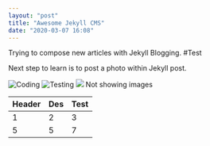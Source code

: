 ```yaml
---
layout: "post"
title: "Awesome Jekyll CMS"
date: "2020-03-07 16:08"
---
```

Trying to compose new articles with Jekyll Blogging.
#Test

Next step to learn is to post a photo within Jekyll post.

![Coding](images/2020/03/testjpg)
![Testing](images/2020/03/testjpg)
<img src='images/2020/03/testjpg'>
Not showing images

Header  | Des   |  Test
--|---|--
  1|  2 |  3
  5|  5 |  7  
